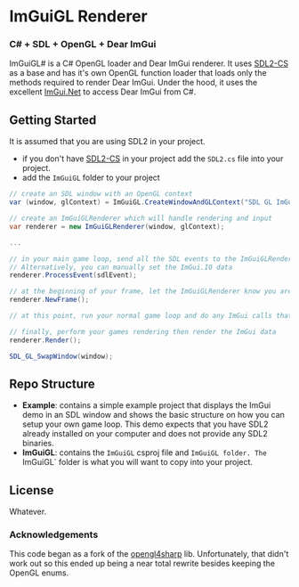 # ImGuiGL Renderer
### C# + SDL + OpenGL + Dear ImGui

ImGuiGL# is a C# OpenGL loader and Dear ImGui renderer. It uses [SDL2-CS](https://github.com/flibitijibibo/SDL2-CS) as a base and has it's own OpenGL function loader that loads only the methods required to render Dear ImGui. Under the hood, it uses the excellent [ImGui.Net](https://github.com/mellinoe/ImGui.NET) to access Dear ImGui from C#.


## Getting Started

It is assumed that you are using SDL2 in your project.

- if you don't have [SDL2-CS](https://github.com/flibitijibibo/SDL2-CS) in your project add the `SDL2.cs` file into your project.
- add the `ImGuiGL` folder to your project

```csharp
// create an SDL window with an OpenGL context
var (window, glContext) = ImGuiGL.CreateWindowAndGLContext("SDL GL ImGui Renderer", 800, 600);

// create an ImGuiGLRenderer which will handle rendering and input
var renderer = new ImGuiGLRenderer(window, glContext);

...

// in your main game loop, send all the SDL events to the ImGuiGLRenderer.
// Alternatively, you can manually set the ImGui.IO data
renderer.ProcessEvent(sdlEvent);

// at the beginning of your frame, let the ImGuiGLRenderer know you are starting a frame
renderer.NewFrame();

// at this point, run your normal game loop and do any ImGui calls that you need

// finally, perform your games rendering then render the ImGui data
renderer.Render();

SDL_GL_SwapWindow(window);
```

## Repo Structure

- **Example**: contains a simple example project that displays the ImGui demo in an SDL window and shows the basic structure on how you can setup your own game loop. This demo expects that you have SDL2 already installed on your computer and does not provide any SDL2 binaries.
- **ImGuiGL**: contains the `ImGuiGL` csproj file and `ImGuiGL folder. The `ImGuiGL` folder is what you will want to copy into your project.

## License
Whatever.


### Acknowledgements
This code began as a fork of the [opengl4sharp](https://github.com/giawa/opengl4csharp/tree/dotnetcore) lib. Unfortunately, that didn't work out so this ended up being a near total rewrite besides keeping the OpenGL enums.
